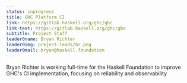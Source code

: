 ```yaml
---
status: inprogress
title: GHC Platform CI
link: https://gitlab.haskell.org/ghc/ghc
link-text: https://gitlab.haskell.org/ghc/ghc
subtitle: Project Staff
leader0name: Bryan Richter
leader0img: project-leads/br.png
leader0mail: bryan@haskell.foundation
---
```

Bryan Richter is working full-time for the Haskell Foundation to improve GHC's CI implementation, focusing on reliability and observability
